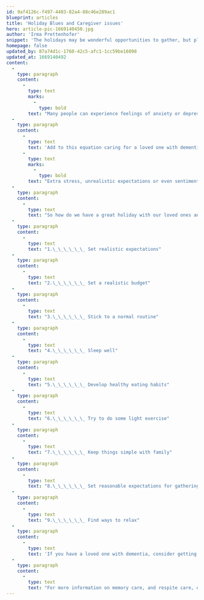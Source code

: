 ```yaml
---
id: 9af4126c-f497-4403-82a4-88c46e289ac1
blueprint: articles
title: 'Holiday Blues and Caregiver issues'
hero: article-pic-1669140450.jpg
author: 'Irma Prettenhofer'
snippet: 'The holidays may be wonderful opportunities to gather, but please be mindful that for many families it is a time of stress and many challenges.  Caregivers find themselves caring for their loved ones, as well as their aging parents and it causes strain on time management and family dynamics.  A caregiver is usually “sandwiched” between several generations in the family, and they rarely have help or time for themselves.'
homepage: false
updated_by: 87a74d1c-1760-42c5-afc1-1cc59be16098
updated_at: 1669140492
content:
  -
    type: paragraph
    content:
      -
        type: text
        marks:
          -
            type: bold
        text: "Many people can experience feelings of anxiety or depression during the holiday season. People who already live with a mental health condition should take extra care to tend to their overall health and wellness during this time.\_ These feelings are attributed to a seasonal and temporary condition known as the ‘Holiday Blues’. It is important to note that this is temporary, so make an exerted effort to balance that with opportunities for self-care and know that it will pass."
  -
    type: paragraph
    content:
      -
        type: text
        text: 'Add to this equation caring for a loved one with dementia and the plot thickens more. Nevada is home to roughly 47,000 families that have been navigating the dementia journey, and we are the third largest population of individuals with dementia in the nation. '
      -
        type: text
        marks:
          -
            type: bold
        text: "Extra stress, unrealistic expectations or even sentimental memories that accompany the season can be a catalyst for the holiday blues. Some can be at risk for feelings of loneliness, sadness, fatigue, tension, isolation, frustration, loneliness, sadness, and a sense of loss.\_"
  -
    type: paragraph
    content:
      -
        type: text
        text: "So how do we have a great holiday with our loved ones and care for someone who truly needs help?\_ The evident answer is to get help. Here are some tips for dealing with the challenges of the holiday season if you are a caregiver:"
  -
    type: paragraph
    content:
      -
        type: text
        text: "1.\_\_\_\_\_\_ Set realistic expectations"
  -
    type: paragraph
    content:
      -
        type: text
        text: "2.\_\_\_\_\_\_ Set a realistic budget"
  -
    type: paragraph
    content:
      -
        type: text
        text: "3.\_\_\_\_\_\_ Stick to a normal routine"
  -
    type: paragraph
    content:
      -
        type: text
        text: "4.\_\_\_\_\_\_ Sleep well"
  -
    type: paragraph
    content:
      -
        type: text
        text: "5.\_\_\_\_\_\_ Develop healthy eating habits"
  -
    type: paragraph
    content:
      -
        type: text
        text: "6.\_\_\_\_\_\_ Try to do some light exercise"
  -
    type: paragraph
    content:
      -
        type: text
        text: "7.\_\_\_\_\_\_ Keep things simple with family"
  -
    type: paragraph
    content:
      -
        type: text
        text: "8.\_\_\_\_\_\_ Set reasonable expectations for gatherings"
  -
    type: paragraph
    content:
      -
        type: text
        text: "9.\_\_\_\_\_\_ Find ways to relax"
  -
    type: paragraph
    content:
      -
        type: text
        text: 'If you have a loved one with dementia, consider getting help for them. There are various options such as in-home care, adult day care centers, or respite in a memory care community. Silverado Red Rock provides respite options that can help your loved one interact with individuals facing similar challenges, and allow you to take a much-needed break. Turn the holiday blues into holiday blessings for all. You do not have to face these challenges on your own.'
  -
    type: paragraph
    content:
      -
        type: text
        text: "For more information on memory care, and respite care, or to simply come to visit and tour our community, call us at 702-337-2480 for a tour.\_"
---
```

